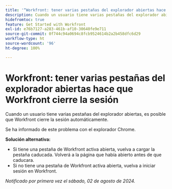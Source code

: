 ```yaml
---
title: '“Workfront: tener varias pestañas del explorador abiertas hace que Workfront cierre la sesión”'
description: Cuando un usuario tiene varias pestañas del explorador abiertas, es posible que Workfront cierre la sesión automáticamente.
hidefromtoc: true
feature: Get Started with Workfront
exl-id: e76b7127-a283-461b-af10-30640fe9e711
source-git-commit: 0f744c94a0694c8fcb9524614b2a2b458dfc6d29
workflow-type: ht
source-wordcount: '96'
ht-degree: 100%

---
```


# Workfront: tener varias pestañas del explorador abiertas hace que Workfront cierre la sesión

<!--Valid issue, won't fix. will be fixed by -->

Cuando un usuario tiene varias pestañas del explorador abiertas, es posible que Workfront cierre la sesión automáticamente.

Se ha informado de este problema con el explorador Chrome.

**Solución alternativa:**

* Si tiene una pestaña de Workfront activa abierta, vuelva a cargar la pestaña caducada. Volverá a la página que había abierto antes de que caducara.
* Si no tiene una pestaña de Workfront activa abierta, vuelva a iniciar sesión en Workfront.

_Notificado por primera vez el sábado, 02 de agosto de 2024._
